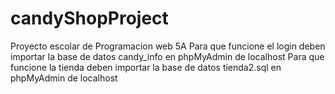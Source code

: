 # candyShopProject
Proyecto escolar de Programacion web 5A
Para que funcione el login deben importar la base de datos candy_info en phpMyAdmin de localhost
Para que funcione la tienda deben importar la base de datos tienda2.sql en phpMyAdmin de localhost
